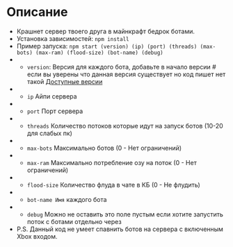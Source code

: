 # Описание
- Крашнет сервер твоего друга в майнкрафт бедрок ботами.
- Установка зависимостей: ```npm install```
- Пример запуска: ```npm start (version) (ip) (port) (threads) (max-bots) (max-ram) (flood-size) (bot-name) (debug)```
- - ```version```: Версия для каждого бота, добавьте в начало версии # если вы уверены что данная версия существует но код пишет нет такой [Доступные версии](https://www.npmjs.com/package/bedrock-protocol "Информация о bedrock-protocol")
- - ```ip``` Айпи сервера
- - ```port``` Порт сервера
- - ```threads``` Количество потоков которые идут на запуск ботов (10-20 для слабых пк)
- - ```max-bots``` Максимально ботов (0 - Нет ограничений)
- - ```max-ram``` Максимально потребление озу на поток (0 - Нет ограничений)
- - ```flood-size``` Количество флуда в чате в КБ (0 - Не флудить)
- - ```bot-name Имя``` каждого бота
- - ```debug``` Можно не оставить это поле пустым если хотите запустить поток с ботами отдельно через
- P.S. Данный код не умеет спавнить ботов на сервера с включенным Xbox входом.
